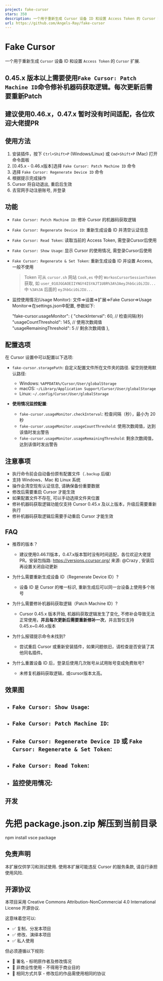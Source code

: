 ```yaml
---
project: fake-cursor
stars: 350
description: 一个用于重新生成 Cursor 设备 ID 和设置 Access Token 的 Cursor 扩展
url: https://github.com/Angels-Ray/fake-cursor
---
```


Fake Cursor
===========

一个用于重新生成 `Cursor` 设备 ID 和设置 `Access Token` 的 `Cursor` 扩展.

0.45.x 版本以上需要使用`Fake Cursor: Patch Machine ID`命令修补机器码获取逻辑。每次更新后需要重新Patch
------------------------------------------------------------------------

建议使用0.46.x，0.47.x 暂时没有时间适配，各位欢迎大佬提PR
------------------------------------

使用方法
----

1.  安装插件，按下 `Ctrl+Shift+P` (Windows/Linux) 或 `Cmd+Shift+P` (Mac) 打开命令面板
2.  \[0.45.x - 0.46.x版本\]选择 `Fake Cursor: Patch Machine ID` 命令
3.  选择 `Fake Cursor: Regenerate Device ID` 命令
4.  根据提示完成操作
5.  Cursor 将自动退出, 重启后生效
6.  去官网手动注册账号, 并登录

功能
--

-   `Fake Cursor: Patch Machine ID`: 修补 Cursor 的机器码获取逻辑
-   `Fake Cursor: Regenerate Device ID`: 重新生成设备 ID 并清空认证信息
-   `Fake Cursor: Read Token`: 读取当前的 Access Token, 需登录Cursor后使用
-   `Fake Cursor: Show Usage`: 显示 Cursor 的使用情况, 需登录Cursor后使用
-   `Fake Cursor: Regenerate & Set Token`: 重新生成设备 ID 并设置 Access, 一般不使用
    
    > Token 可从 `cursor.sh` 网站 `Cook,es` 中的 `WorkosCursorSessionToken` 获取, 如 `user_01OJGGAOEIIYNGY4ISYAJT1U8R%3A%3AeyJhbGciOiJIU...` 中 `%3A%3A` 后面的 `eyJhbGciOiJIU...`
    
-   监控使用情况(Usage Monitor): 文件=>设置=>扩展=>Fake Cursor=>Usage Monitor=>在settings.json中配置, 参数如下:
    
    "fake-cursor.usageMonitor": {
      "checkInterval": 60,  // 检查间隔(秒)
      "usageCountThreshold": 145,  // 使用次数阈值
      "usageRemainingThreshold": 5  // 剩余次数阈值
    },
    

配置选项
----

在 Cursor 设置中可以配置以下选项:

-   `fake-cursor.storagePath`: 自定义配置文件所在文件夹的路径. 留空则使用默认路径:
    
    -   Windows: `%APPDATA%/Cursor/User/globalStorage`
    -   macOS: `~/Library/Application Support/Cursor/User/globalStorage`
    -   Linux: `~/.config/Cursor/User/globalStorage`
-   **使用情况监控配置**:
    
    -   `fake-cursor.usageMonitor.checkInterval`: 检查间隔（秒），最小为 20 秒
    -   `fake-cursor.usageMonitor.usageCountThreshold`: 使用次数阈值，达到该值时发出警告
    -   `fake-cursor.usageMonitor.usageRemainingThreshold`: 剩余次数阈值，达到该值时发出警告

注意事项
----

-   执行命令前会自动备份原有配置文件（`.backup` 后缀）
-   支持 Windows、Mac 和 Linux 系统
-   操作会清空现有认证信息, 请确保备份重要数据
-   修改后需要重启 Cursor 才能生效
-   如果配置文件不存在, 可以手动选择文件夹位置
-   修补机器码获取逻辑功能仅支持 Cursor 0.45.x 及以上版本，升级后需要重新执行
-   修补机器码获取逻辑后需要手动重启 Cursor 才能生效

FAQ
---

-   推荐的版本？
    
    -   建议使用0.46.11版本，0.47.x版本暂时没有时间适配，各位欢迎大佬提PR。安装包指路: https://versions.ccursor.org/ 来源: @Crazy , 安装后再设置关闭自动更新
-   为什么需要重新生成设备 ID（Regenerate Device ID）?
    
    -   设备 ID 是 Cursor 的唯一标识, 重新生成后可以同一台设备上使用多个账号
-   为什么需要修补机器码获取逻辑（Patch Machine ID）?
    
    -   Cursor 0.45.x 版本开始, 机器码获取逻辑发生了变化, 不修补会导致无法正常使用，**并且每次更新后需要重新修补一次**，并且暂仅支持0.45.x~0.46.x版本
-   为什么报错提示命令未找到?
    
    -   尝试重启 Cursor 或重新安装插件，如果问题依旧，请检查是否安装了其他同名插件。
-   为什么重置设备 ID 后，登录后使用几次账号从试用账号变成免费账号?
    
    -   未修复机器码获取逻辑，或cursor版本太高。

效果图
---

-   `Fake Cursor: Show Usage`:
    -   
-   `Fake Cursor: Patch Machine ID`:
    -   
-   `Fake Cursor: Regenerate Device ID` 或 `Fake Cursor: Regenerate & Set Token`:
    -   
-   `Fake Cursor: Read Token`:
    -   
-   监控使用情况:
    -   

开发
--

# 先把 package.json.zip 解压到当前目录
npm install
vsce package

免责声明
----

本扩展仅供学习和测试使用. 使用本扩展可能违反 Cursor 的服务条款, 请自行承担使用风险.

开源协议
----

本项目采用 Creative Commons Attribution-NonCommercial 4.0 International License 开源协议.

这意味着您可以:

-   ✅ 复制、分发本项目
-   ✅ 修改、演绎本项目
-   ✅ 私人使用

但必须遵循以下规则:

-   📝 署名 - 标明原作者及修改情况
-   🚫 非商业性使用 - 不得用于商业目的
-   🔄 相同方式共享 - 修改后的作品需使用相同的协议
